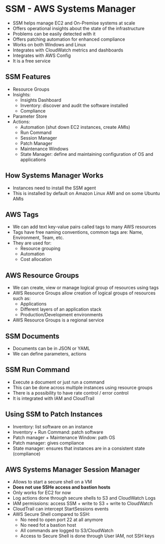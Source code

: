 # SSM - AWS Systems Manager

- SSM helps manage EC2 and On-Premise systems at scale
- Offers operational insights about the state of the infrastructure
- Problems can be easily detected with it
- Offers patching automation for enhanced compliance
- Works on both Windows and Linux
- Integrates with CloudWatch metrics and dashboards
- Integrates with AWS Config
- It is a free service

## SSM Features

- Resource Groups
- Insights:
    - Insights Dashboard
    - Inventory: discover and audit the software installed
    - Compliance
- Parameter Store
- Actions:
    - Automation (shut down EC2 instances, create AMIs)
    - Run Command
    - Session Manager
    - Patch Manager
    - Maintenance Windows
    - State Manager: define and maintaining configuration of OS and applications

## How Systems Manager Works

- Instances need to install the SSM agent
- This is installed by default on Amazon Linux AMI and on some Ubuntu AMIs

## AWS Tags

- We can add text key-value pairs called tags to many AWS resources
- Tags have free naming conventions, common tags are: Name, Environment, Team, etc.
- They are used for:
    - Resource grouping
    - Automation
    - Cost allocation

## AWS Resource Groups

- We can create, view or manage logical group of resources using tags
- AWS Resource Groups allow creation of logical groups of resources such as:
    - Applications
    - Different layers of an application stack
    - Production/Development environments
- AWS Resource Groups is a regional service

## SSM Documents

- Documents can be in JSON or YAML
- We can define parameters, actions

## SSM Run Command

- Execute a document or just run a command
- This can be done across multiple instances using resource groups
- There is a possibility to have rate control / error control
- It is integrated with IAM and CloudTrail

## Using SSM to Patch Instances

- Inventory: list software on an instance
- Inventory + Run Command: patch software
- Patch manager + Maintenance Window: path OS
- Patch manager: gives compliance
- State manager: ensures that instances are in a consistent state (compliance)

## AWS Systems Manager Session Manager

- Allows to start a secure shell on a VM
- **Does not use SSHe access and bastion hosts**
- Only works for EC2 for now
- Log actions done through secure shells to S3 and CloudWatch Logs
- IAM permissions: access SSM + write to S3 + write to CloudWatch
- CloudTrail can intercept StartSessions events
- AWS Secure Shell compared to SSH:
    - No need to open port 22 at all anymore
    - No need fot a bastion host
    - All commands are logged to S3/CloudWatch
    - Access to Secure Shell is done through User IAM, not SSH keys